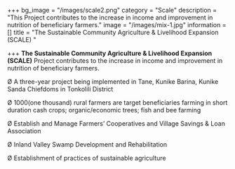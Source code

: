 +++
bg_image = "/images/scale2.png"
category = "Scale"
description = "This Project contributes to the increase in income and improvement in nutrition of beneficiary farmers."
image = "/images/mix-1.jpg"
information = []
title = "The Sustainable Community Agriculture & Livelihood Expansion (SCALE) "

+++
**The Sustainable Community Agriculture & Livelihood Expansion (SCALE)** Project contributes to the increase in income and improvement in nutrition of beneficiary farmers.

Ø A three-year project being implemented in Tane, Kunike Barina, Kunike Sanda Chiefdoms in Tonkolili District

Ø 1000(one thousand) rural farmers are target beneficiaries farming in short duration cash crops; organic/economic trees; fish and bee farming

Ø Establish and Manage Farmers’ Cooperatives and Village Savings & Loan Association

Ø Inland Valley Swamp Development and Rehabilitation

Ø Establishment of practices of sustainable agriculture